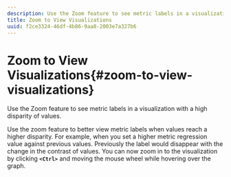 ```yaml
---
description: Use the Zoom feature to see metric labels in a visualization with a high disparity of values.
title: Zoom to View Visualizations
uuid: f2ce3324-46df-4b86-9aa8-2003e7a327b6
---
```


# Zoom to View Visualizations{#zoom-to-view-visualizations}

Use the Zoom feature to see metric labels in a visualization with a high disparity of values.

Use the zoom feature to better view metric labels when values reach a higher disparity. For example, when you set a higher metric regression value against previous values. Previously the label would disappear with the change in the contrast of values. You can now zoom in to the visualization by clicking **`<Ctrl>`** and moving the mouse wheel while hovering over the graph. 

